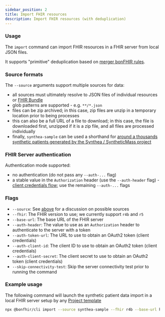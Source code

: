 ```yaml
---
sidebar_position: 2
title: Import FHIR resources
description: Import FHIR resources (with deduplication)
---
```


### Usage

The `import` command can import FHIR resources in a FHIR server from local JSON files.

It supports "primitive" deduplication based on [merger bonFHIR rules](/packages/core/fhir-client#mergers).

### Source formats

The `--source` arguments support multiple sources for data:

- all sources must ultimately resolve to JSON files of individual resources or [FHIR Bundle](https://hl7.org/fhir/bundle.html)
- glob patterns are supported - e.g. `**/*.json`
- files can be zip archived; in this case, zip files are unzip in a temporary location prior to being processes
- this can also be a full URL of a file to download; in this case, the file is downloaded first, unzipped if it is a zip file, and all files are processed individually
- finally, `synthea-sample` can be used a shorthand for [around a thousands synthetic patients generated by the Synthea / SyntheticMass project](https://synthea.mitre.org/downloads)

### FHIR Server authentication

Authentication mode supported:

- no authentication (do not pass any `--auth-...` flag)
- a stable value in the `Authorization` header (use the `--auth-header` flag) -[client credentials flow](/packages/core/fhir-client#initialize); use the remaining `--auth-...` flags

### Flags

- `--source`: See [above](#source-formats) for a discussion on possible sources
- `--fhir`: The FHIR version to use; we currently support `r4b` and `r5`
- `--base-url`: The base URL of the FHIR server
- `--auth-header`: The value to use as an `Authorization` header to authenticate to the server with a token
- `--auth-token-url`: The URL to use to obtain an OAuth2 token (client credentials)
- `--auth-client-id`: The client ID to use to obtain an OAuth2 token (client credentials)
- `--auth-client-secret`: The client secret to use to obtain an OAuth2 token (client credentials)
- `--skip-connectivity-test`: Skip the server connectivity test prior to running the command

### Example usage

The following command will launch the synthetic patient data import in a local FHIR server setup by any [Project template](/packages/cli/create)

```bash
npx @bonfhir/cli import --source synthea-sample --fhir r4b --base-url http://localhost:8103/fhir/R4/ --auth-token-url http://localhost:8103/oauth2/token --auth-client-id f54370de-eaf3-4d81-a17e-24860f667912 --auth-client-secret 75d8e7d06bf9283926c51d5f461295ccf0b69128e983b6ecdd5a9c07506895de
```
